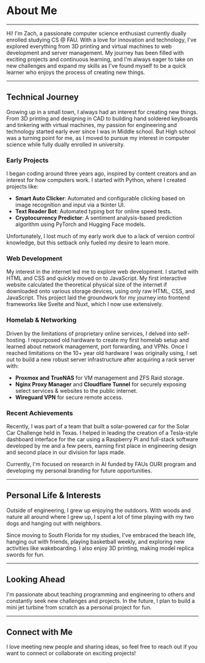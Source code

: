 # About Me

---

Hi! I'm Zach, a passionate computer science enthusiast currently dually enrolled studying CS @ FAU. With a love for innovation and technology, I've explored everything from 3D printing and virtual machines to web development and server management. My journey has been filled with exciting projects and continuous learning, and I'm always eager to take on new challenges and expand my skills as I've found myself to be a quick learner who enjoys the process of creating new things.

---

## Technical Journey

Growing up in a small town, I always had an interest for creating new things. From 3D printing and designing in CAD to building hand soldered keyboards and tinkering with virtual machines, my passion for engineering and technology started early ever since I was in Middle school. But High school was a turning point for me, as I moved to pursue my interest in computer science while fully dually enrolled in university.

### Early Projects

I began coding around three years ago, inspired by content creators and an interest for how computers work. I started with Python, where I created projects like:

- **Smart Auto Clicker**: Automated and configurable clicking based on image recognition and input via a tkinter UI.
- **Text Reader Bot**: Automated typing bot for online speed tests.
- **Cryptocurrency Predictor**: A sentiment analysis-based prediction algorithm using PyTorch and Hugging Face models.

Unfortunately, I lost much of my early work due to a lack of version control knowledge, but this setback only fueled my desire to learn more.

### Web Development

My interest in the internet led me to explore web development. I started with HTML and CSS and quickly moved on to JavaScript. My first interactive website calculated the theoretical physical size of the internet if downloaded onto various storage devices, using only raw HTML, CSS, and JavaScript. This project laid the groundwork for my journey into frontend frameworks like Svelte and Nuxt, which I now use extensively.

### Homelab & Networking

Driven by the limitations of proprietary online services, I delved into self-hosting. I repurposed old hardware to create my first homelab setup and learned about network management, port forwarding, and VPNs. Once I reached limitations on the 10+ year old hardware I was originally using, I set out to build a new robust server infrastructure after acquiring a rack server with:

- **Proxmox and TrueNAS** for VM management and ZFS Raid storage.
- **Nginx Proxy Manager** and **Cloudflare Tunnel** for securely exposing select services & websites to the public internet.
- **Wireguard VPN** for secure remote access.

### Recent Achievements
Recently, I was part of a team that built a solar-powered car for the Solar Car Challenge held in Texas. I helped in leading the creation of a Tesla-style dashboard interface for the car using a Raspberry Pi and full-stack software developed by me and a few peers, earning first place in engineering design and second place in our division for laps made.

Currently, I'm focused on research in AI funded by FAUs OURI program and developing my personal branding for future opportunities.

---

## Personal Life & Interests

Outside of engineering, I grew up enjoying the outdoors. With woods and nature all around where I grew up, I spent a lot of time playing with my two dogs and hanging out with neighbors.

Since moving to South Florida for my studies, I've embraced the beach life, hanging out with friends, playing basketball weekly, and exploring new activities like wakeboarding. I also enjoy 3D printing, making model replica swords for fun.

---

## Looking Ahead

I'm passionate about teaching programming and engineering to others and constantly seek new challenges and projects. In the future, I plan to build a mini jet turbine from scratch as a personal project for fun.

---

## Connect with Me

I love meeting new people and sharing ideas, so feel free to reach out if you want to connect or collaborate on exciting projects!
